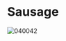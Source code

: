 # Sausage
![040042](https://user-images.githubusercontent.com/50277379/140709092-7e86bc9f-bbe9-4406-b803-b7c6991d9f37.jpg)
